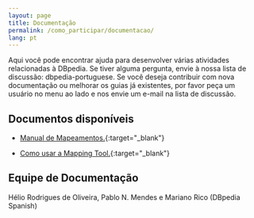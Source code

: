 ```yaml
---
layout: page
title: Documentação
permalink: /como_participar/documentacao/
lang: pt
---
```



Aqui você pode encontrar ajuda para desenvolver várias atividades relacionadas à DBpedia. Se tiver alguma pergunta, envie à nossa lista de discussão: dbpedia-portuguese. Se você deseja contribuir com nova documentação ou melhorar os guias já existentes, por favor peça um usuário no menu ao lado e nos envie um e-mail na lista de discussão.

## Documentos disponíveis

* [Manual de Mapeamentos.](http://pt.dbpedia.org/trac/attachment/ticket/6/mapeamento_dbpedia_portuguesv3.docx){:target="_blank"}

* [Como usar a Mapping Tool.](http://pt.dbpedia.org/trac/attachment/ticket/12/manual_mappingtools.docx){:target="_blank"}

## Equipe de Documentação

Hélio Rodrigues de Oliveira, Pablo N. Mendes e Mariano Rico (DBpedia Spanish)
